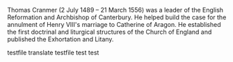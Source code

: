 Thomas Cranmer (2 July 1489 – 21 March 1556) was a leader of the English Reformation and Archbishop of Canterbury. He helped build the case for the annulment of Henry VIII's marriage to Catherine of Aragon. He established the first doctrinal and liturgical structures of the Church of England and published the Exhortation and Litany.

testfile
translate testfile
test
test
